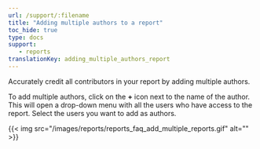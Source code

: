 ```yaml
---
url: /support/:filename
title: "Adding multiple authors to a report"
toc_hide: true
type: docs
support:
   - reports
translationKey: adding_multiple_authors_report
---
```

Accurately credit all contributors in your report by adding multiple authors.

To add multiple authors, click on the **+** icon next to the name of the author. This will open a drop-down menu with all the users who have access to the report. Select the users you want to add as authors.

{{< img src="/images/reports/reports_faq_add_multiple_reports.gif" alt="" >}}